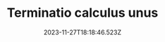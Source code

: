 ---
title: "Terminatio calculus unus"
date: 2023-11-27T18:18:46.523Z
permalink: "/terminatio-calculus-unus/"
---